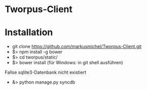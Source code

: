 Tworpus-Client
==============

# Installation
- git clone https://github.com/markusmichel/Tworpus-Client.git
- $> npm install -g bower
- $> cd tworpus/static/
- $> bower install (für Windows: in git shell ausführen)

Fallse sqlite3-Datenbank nicht existiert
- &> python manage.py syncdb

